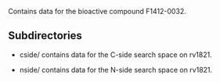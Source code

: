 Contains data for the bioactive compound F1412-0032.

## Subdirectories

- cside/ contains data for the C-side search space on rv1821.

- nside/ contains data for the N-side search space on rv1821.


